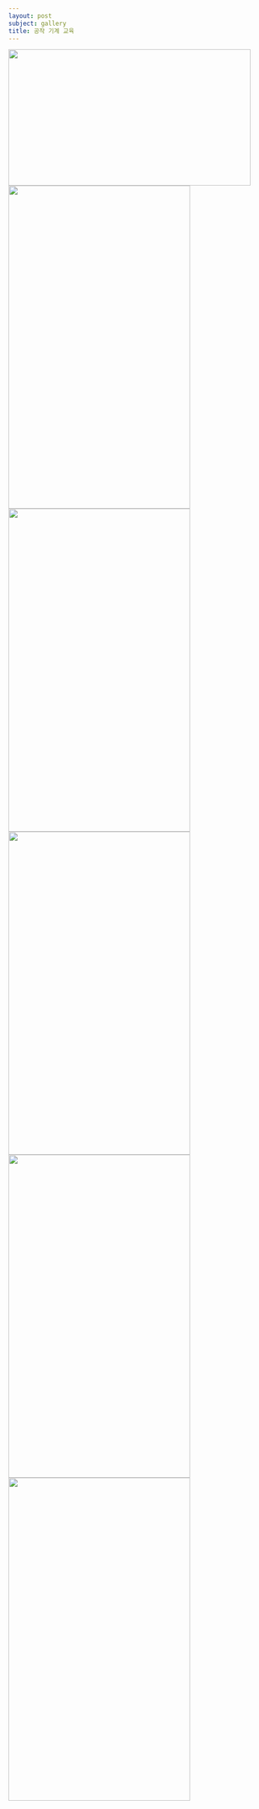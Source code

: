 ```yaml
---
layout: post
subject: gallery
title: 공작 기계 교육
---
```

<img src="https://github.com/hsb6350/hanaro.github.io/blob/master/assets/sb3.jpg?raw=true" width="480" height="270"/><br/>
<img src="https://github.com/hsb6350/hanaro.github.io/blob/master/assets/sb4.jpg?raw=true" width="360" height="640"/>
<img src="https://github.com/hsb6350/hanaro.github.io/blob/master/assets/sb5.jpg?raw=true" width="360" height="640"/><br/>
<img src="https://github.com/hsb6350/hanaro.github.io/blob/master/assets/sb6.jpg?raw=true" width="360" height="640"/><br/>
<img src="https://github.com/hsb6350/hanaro.github.io/blob/master/assets/sb7.jpg?raw=true" width="360" height="640"/>
<img src="https://github.com/hsb6350/hanaro.github.io/blob/master/assets/sb8.jpg?raw=true" width="360" height="640"/><br/>
